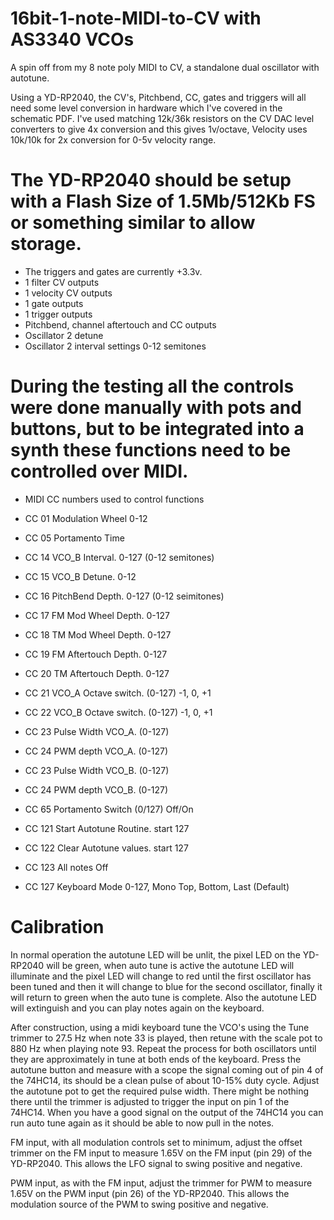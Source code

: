 # 16bit-1-note-MIDI-to-CV with AS3340 VCOs

A spin off from my 8 note poly MIDI to CV, a standalone dual oscillator with autotune.

Using a YD-RP2040, the CV's, Pitchbend, CC, gates and triggers will all need some level conversion in hardware which I've covered in the schematic PDF. I've used matching 12k/36k resistors on the CV DAC level converters to give 4x conversion and this gives 1v/octave, Velocity uses 10k/10k for 2x conversion for 0-5v velocity range.

# The YD-RP2040 should be setup with a Flash Size of 1.5Mb/512Kb FS or something similar to allow storage.

* The triggers and gates are currently +3.3v.
* 1 filter CV outputs
* 1 velocity CV outputs
* 1 gate outputs
* 1 trigger outputs
* Pitchbend, channel aftertouch and CC outputs
* Oscillator 2 detune 
* Oscillator 2 interval settings 0-12 semitones 

# During the testing all the controls were done manually with pots and buttons, but to be integrated into a synth these functions need to be controlled over MIDI.

* MIDI CC numbers used to control functions

* CC 01  Modulation Wheel 0-12
* CC 05 Portamento Time
* CC 14  VCO_B Interval. 0-127 (0-12 semitones)
* CC 15  VCO_B Detune. 0-12
* CC 16  PitchBend Depth. 0-127 (0-12 seimitones)
* CC 17  FM Mod Wheel Depth. 0-127
* CC 18  TM Mod Wheel Depth. 0-127
* CC 19  FM Aftertouch Depth. 0-127
* CC 20  TM Aftertouch Depth. 0-127
* CC 21  VCO_A Octave switch. (0-127) -1, 0, +1
* CC 22  VCO_B Octave switch. (0-127) -1, 0, +1
* CC 23  Pulse Width VCO_A. (0-127)
* CC 24  PWM depth VCO_A. (0-127)
* CC 23  Pulse Width VCO_B. (0-127)
* CC 24  PWM depth VCO_B. (0-127) 
* CC 65  Portamento Switch (0/127) Off/On
* CC 121 Start Autotune Routine.  start 127
* CC 122 Clear Autotune values. start 127
* CC 123 All notes Off
* CC 127 Keyboard Mode  0-127, Mono Top, Bottom, Last (Default)

# Calibration

In normal operation the autotune LED will be unlit, the pixel LED on the YD-RP2040 will be green, when auto tune is active the autotune LED will illuminate and the pixel LED will change to red until the first oscillator has been tuned and then it will change to blue for the second oscillator, finally it will return to green when the auto tune is complete. Also the autotune LED will extinguish and you can play notes again on the keyboard.

After construction, using a midi keyboard tune the VCO's using the Tune trimmer to 27.5 Hz when note 33 is played, then retune with the scale pot to 880 Hz when playing note 93. Repeat the process for both oscillators until they are approximately in tune at both ends of the keyboard. Press the autotune button and measure with a scope the signal coming out of pin 4 of the 74HC14, its should be a clean pulse of about 10-15% duty cycle. Adjust the autotune pot to get the required pulse width. There might be nothing there until the trimmer is adjusted to trigger the input on pin 1 of the 74HC14. When you have a good signal on the output of the 74HC14 you can run auto tune again as it should be able to now pull in the notes.

FM input, with all modulation controls set to minimum, adjust the offset trimmer on the FM input to measure 1.65V on the FM input (pin 29) of the YD-RP2040. This allows the LFO signal to swing positive and negative.

PWM input, as with the FM input, adjust the trimmer for PWM to measure 1.65V on the PWM input (pin 26) of the YD-RP2040. This allows the modulation source of the PWM to swing positive and negative.
